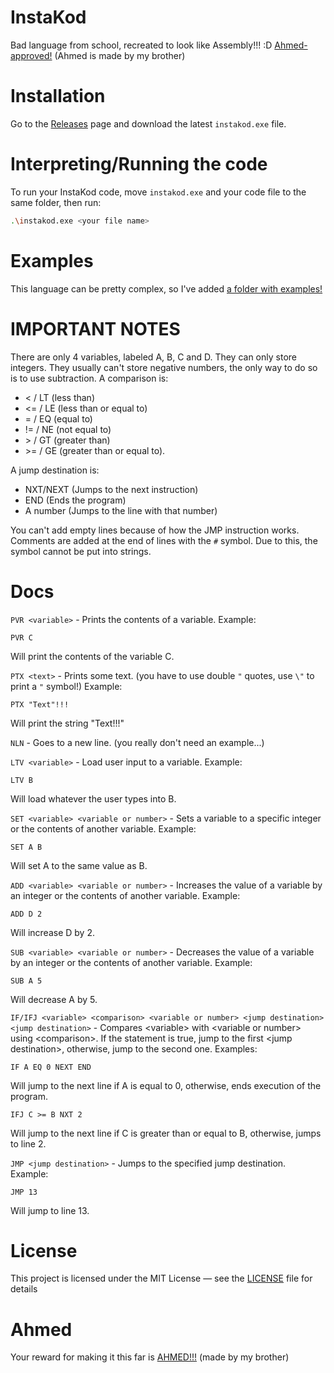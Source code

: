 # InstaKod

Bad language from school, recreated to look like Assembly!!! :D
[Ahmed-approved!](https://ermitavulpe.github.io/ask-ahmed) (Ahmed is made by my brother)

# Installation

Go to the [Releases](https://github.com/Pro-Haker/instakod/releases) page and download the latest `instakod.exe` file.

# Interpreting/Running the code

To run your InstaKod code, move `instakod.exe` and your code file to the same folder, then run:
```sh
.\instakod.exe <your file name>
```

# Examples

This language can be pretty complex, so I've added [a folder with examples!](https://github.com/Pro-Haker/instakod/blob/master/examples)

# IMPORTANT NOTES

There are only 4 variables, labeled A, B, C and D. They can only store integers. They usually can't store negative numbers, the only way to do so is to use subtraction.
A comparison is:
- < / LT (less than)
- <= / LE (less than or equal to)
- = / EQ (equal to)
- != / NE (not equal to)
- \> / GT (greater than)
- \>= / GE (greater than or equal to).

A jump destination is:
- NXT/NEXT (Jumps to the next instruction)
- END (Ends the program)
- A number (Jumps to the line with that number)

You can't add empty lines because of how the JMP instruction works.
Comments are added at the end of lines with the `#` symbol. Due to this, the symbol cannot be put into strings.

# Docs

`PVR <variable>` - Prints the contents of a variable. Example:
```instakod
PVR C
```
Will print the contents of the variable C.

`PTX <text>` - Prints some text. (you have to use double `"` quotes, use `\"` to print a `"` symbol!) Example:
```instakod
PTX "Text"!!!
```
Will print the string "Text!!!"

`NLN` - Goes to a new line.
(you really don't need an example...)

`LTV <variable>` - Load user input to a variable. Example:
```instakod
LTV B
```
Will load whatever the user types into B.

`SET <variable> <variable or number>` - Sets a variable to a specific integer or the contents of another variable. Example:
```instakod
SET A B
```
Will set A to the same value as B.

`ADD <variable> <variable or number>` - Increases the value of a variable by an integer or the contents of another variable. Example:
```instakod
ADD D 2
```
Will increase D by 2.

`SUB <variable> <variable or number>` - Decreases the value of a variable by an integer or the contents of another variable. Example:
```instakod
SUB A 5
```
Will decrease A by 5.

`IF/IFJ <variable> <comparison> <variable or number> <jump destination> <jump destination>` - Compares \<variable> with \<variable or number> using \<comparison>. If the statement is true, jump to the first \<jump destination>, otherwise, jump to the second one. Examples:
```instakod
IF A EQ 0 NEXT END
```
Will jump to the next line if A is equal to 0, otherwise, ends execution of the program.
```instakod
IFJ C >= B NXT 2
```
Will jump to the next line if C is greater than or equal to B, otherwise, jumps to line 2.

`JMP <jump destination>` - Jumps to the specified jump destination. Example:
```instakod
JMP 13
```
Will jump to line 13.

# License

This project is licensed under the MIT License — see the [LICENSE](https://github.com/Pro-Haker/instakod/blob/master/LICENSE) file for details

# Ahmed

Your reward for making it this far is [AHMED!!!](https://ermitavulpe.github.io/ask-ahmed) (made by my brother)
